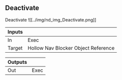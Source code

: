 ## Deactivate
Deactivate
![[../img/nd_img_Deactivate.png]]

|Inputs||
|--|--|
| In | Exec |
| Target | Hollow Nav Blocker Object Reference |

|Outputs||
|--|--|
| Out | Exec |
